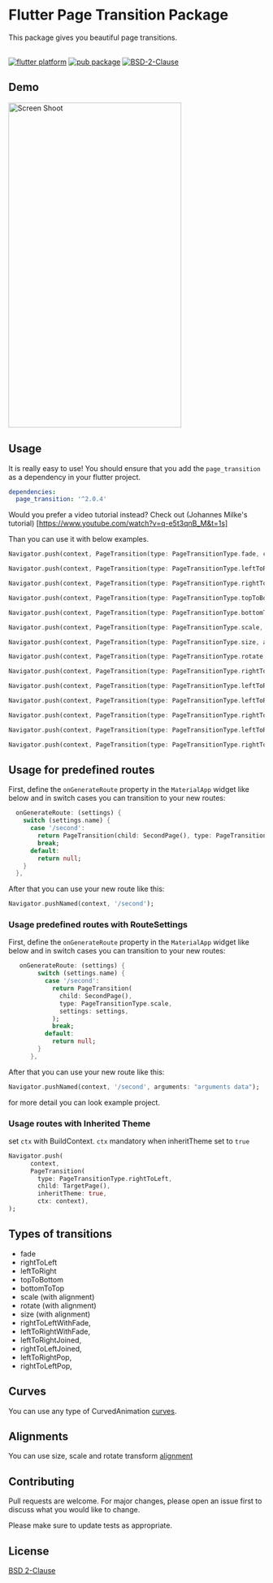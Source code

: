 # Flutter Page Transition Package

This package gives you beautiful page transitions.
<br/><br/>

[![flutter platform](https://img.shields.io/badge/Platform-Flutter-yellow.svg)](https://flutter.io)
[![pub package](https://img.shields.io/pub/v/page_transition.svg)](https://pub.dartlang.org/packages/page_transition)
[![BSD-2-Clause](https://img.shields.io/badge/BSD-2-Clause.svg?style=flat-square)](https://opensource.org/licenses/)

## Demo

<img src="https://www.yasinilhan.com/page_transition/transition.gif" width="340" height="640" title="Screen Shoot">

## Usage

It is really easy to use!
You should ensure that you add the `page_transition` as a dependency in your flutter project.

```yaml
dependencies:
  page_transition: '^2.0.4'
```

Would you prefer a video tutorial instead? Check out (Johannes Milke's tutorial) [https://www.youtube.com/watch?v=q-e5t3qnB_M&t=1s]

Than you can use it with below examples.

```dart
Navigator.push(context, PageTransition(type: PageTransitionType.fade, child: DetailScreen()));

Navigator.push(context, PageTransition(type: PageTransitionType.leftToRight, child: DetailScreen()));

Navigator.push(context, PageTransition(type: PageTransitionType.rightToLeft, child: DetailScreen()));

Navigator.push(context, PageTransition(type: PageTransitionType.topToBottom, child: DetailScreen()));

Navigator.push(context, PageTransition(type: PageTransitionType.bottomToTop, child: DetailScreen()));

Navigator.push(context, PageTransition(type: PageTransitionType.scale, alignment: Alignment.bottomCenter, child: DetailScreen()));

Navigator.push(context, PageTransition(type: PageTransitionType.size, alignment: Alignment.bottomCenter, child: DetailScreen()));

Navigator.push(context, PageTransition(type: PageTransitionType.rotate, duration: Duration(second: 1), child: DetailScreen()));

Navigator.push(context, PageTransition(type: PageTransitionType.rightToLeftWithFade, child: DetailScreen()));

Navigator.push(context, PageTransition(type: PageTransitionType.leftToRightWithFade, child: DetailScreen()));

Navigator.push(context, PageTransition(type: PageTransitionType.leftToRightJoined, child: DetailScreen(), childCurrent: this));

Navigator.push(context, PageTransition(type: PageTransitionType.rightToLeftJoined, child: DetailScreen(), childCurrent: this));

Navigator.push(context, PageTransition(type: PageTransitionType.leftToRightPop, child: DetailScreen(), childCurrent: this));

Navigator.push(context, PageTransition(type: PageTransitionType.rightToLeftPop, child: DetailScreen(), childCurrent: this));
```

## Usage for predefined routes

First, define the `onGenerateRoute` property in the `MaterialApp` widget like below and in switch cases you can transition to your new routes:

```dart
  onGenerateRoute: (settings) {
    switch (settings.name) {
      case '/second':
        return PageTransition(child: SecondPage(), type: PageTransitionType.scale);
        break;
      default:
        return null;
    }
  },
```

After that you can use your new route like this:

```dart
Navigator.pushNamed(context, '/second');
```

### Usage predefined routes with RouteSettings

First, define the `onGenerateRoute` property in the `MaterialApp` widget like below and in switch cases you can transition to your new routes:

```dart
   onGenerateRoute: (settings) {
        switch (settings.name) {
          case '/second':
            return PageTransition(
              child: SecondPage(),
              type: PageTransitionType.scale,
              settings: settings,
            );
            break;
          default:
            return null;
        }
      },
```

After that you can use your new route like this:

```dart
Navigator.pushNamed(context, '/second', arguments: "arguments data");
```

for more detail you can look example project.

### Usage routes with Inherited Theme

set `ctx` with BuildContext. `ctx` mandatory when inheritTheme set to `true`

```dart
Navigator.push(
      context,
      PageTransition(
        type: PageTransitionType.rightToLeft,
        child: TargetPage(),
        inheritTheme: true,
        ctx: context),
);
```

## Types of transitions

- fade
- rightToLeft
- leftToRight
- topToBottom
- bottomToTop
- scale (with alignment)
- rotate (with alignment)
- size (with alignment)
- rightToLeftWithFade,
- leftToRightWithFade,
- leftToRightJoined,
- rightToLeftJoined,
- leftToRightPop,
- rightToLeftPop,

## Curves

You can use any type of CurvedAnimation [curves](https://docs.flutter.io/flutter/animation/Curves-class.html).

## Alignments

You can use size, scale and rotate transform [alignment](https://docs.flutter.io/flutter/painting/Alignment-class.html)

## Contributing

Pull requests are welcome. For major changes, please open an issue first to discuss what you would like to change.

Please make sure to update tests as appropriate.

## License

[BSD 2-Clause](https://opensource.org/licenses/BSD-2-Clause)
